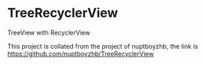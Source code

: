 # TreeRecyclerView
TreeView with RecyclerView

This project is collated from the project of nuptboyzhb, the link is https://github.com/nuptboyzhb/TreeRecyclerView
